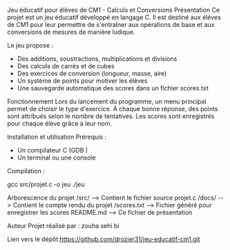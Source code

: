 Jeu éducatif pour élèves de CM1 - Calculs et Conversions
Présentation
Ce projet est un jeu éducatif développé en langage C.
Il est destiné aux élèves de CM1 pour leur permettre de s'entraîner aux opérations de base et aux conversions de mesures de manière ludique.

Le jeu propose :
- Des additions, soustractions, multiplications et divisions
- Des calculs de carrés et de cubes
- Des exercices de conversion (longueur, masse, aire)
- Un système de points pour motiver les élèves
- Une sauvegarde automatique des scores dans un fichier scores.txt

Fonctionnement
Lors du lancement du programme, un menu principal permet de choisir le type d'exercice.
À chaque bonne réponse, des points sont attribués selon le nombre de tentatives.
Les scores sont enregistrés pour chaque élève grâce à leur nom.

Installation et utilisation
Prérequis :
- Un compilateur C (GDB )
- Un terminal ou une console

Compilation :


gcc src/projet.c -o jeu
./jeu


Arborescence du projet
/src/  --> Contient le fichier source projet.c
/docs/ --> Contient le compte rendu du projet
/scores.txt --> Fichier généré pour enregistrer les scores
README.md --> Ce fichier de présentation

Auteur
Projet réalisé par : zouha sehi bi

Lien vers le dépôt:https://github.com/drozier31/jeu-educatif-cm1.git

